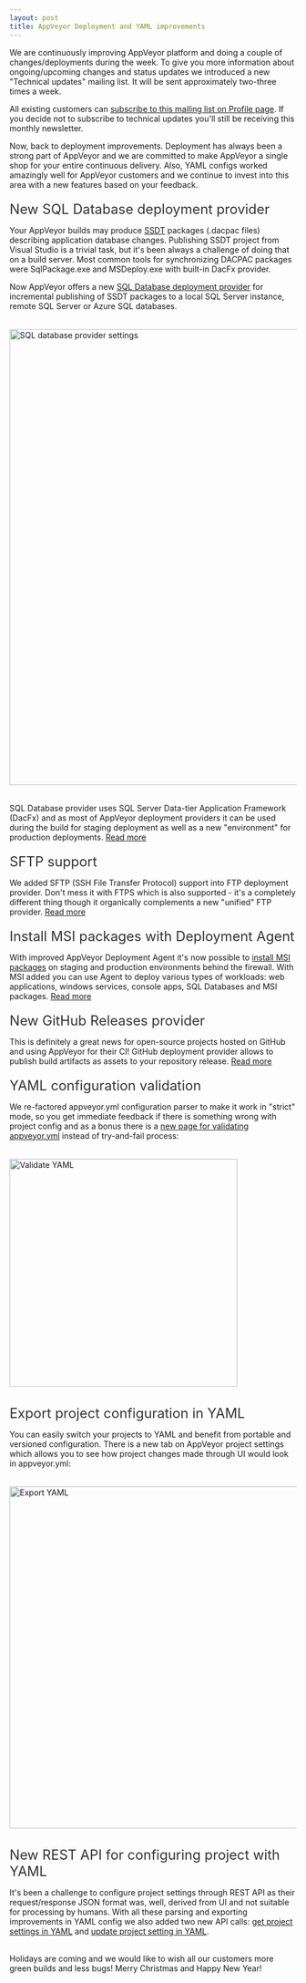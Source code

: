 ```yaml
---
layout: post
title: AppVeyor Deployment and YAML improvements
---
```


<p>
We are continuously improving AppVeyor platform and doing a couple of changes/deployments during the week. To give you more information about ongoing/upcoming changes and status updates we introduced a new "Technical updates" mailing list. It will be sent approximately two-three times a week.
</p>

<p>
All existing customers can <a href="https://ci.appveyor.com/profile">subscribe to this mailing list on Profile page</a>. If you decide not to subscribe to technical updates you'll still be receiving this monthly newsletter.
</p>

<p>
Now, back to deployment improvements. Deployment has always been a strong part of AppVeyor and we are committed to make AppVeyor a single shop for your entire continuous delivery. Also, YAML configs worked amazingly well for AppVeyor customers and we continue to invest into this area with a new features based on your feedback.
</p>

<h2 style="font-size:170%;font-weight:normal;color:#333;margin: 20px 0 5px 0;">New SQL Database deployment provider</h2>

<p>
Your AppVeyor builds may produce <a href="https://msdn.microsoft.com/en-us/library/hh272686(v=vs.103).aspx">SSDT</a> packages (.dacpac files) describing application database changes. Publishing SSDT project from Visual Studio is a trivial task, but it's been always a challenge of doing that on a build server. Most common tools for synchronizing DACPAC packages were SqlPackage.exe and MSDeploy.exe with built-in DacFx provider.
</p>

<p>
Now AppVeyor offers a new <a href="/docs/deployment/sql-database-ssdt">SQL Database deployment provider</a> for incremental publishing of SSDT packages to a local SQL Server instance, remote SQL Server or Azure SQL databases.
</p>

<p style="margin:2rem 0;">
    <img src="/assets/images/newsletters/2014-12-16/sql-database-provider-settings.png" style="width:800px;" alt="SQL database provider settings">
</p>

<p>
SQL Database provider uses SQL Server Data-tier Application Framework (DacFx) and as most of AppVeyor deployment providers it can be used during the build for staging deployment as well as a new "environment" for production deployments. <a href="/docs/deployment/sql-database-ssdt">Read more</a>
</p>



<h2 style="font-size:170%;font-weight:normal;color:#333;margin: 20px 0 5px 0;">SFTP support</h2>
<p>
We added SFTP (SSH File Transfer Protocol) support into FTP deployment provider. Don't mess it with FTPS which is also supported - it's a completely different thing though it organically complements a new "unified" FTP provider. <a href="/docs/deployment/ftp">Read more</a>
</p>



<h2 style="font-size:170%;font-weight:normal;color:#333;margin: 20px 0 5px 0;">Install MSI packages with Deployment Agent</h2>
<p>
With improved AppVeyor Deployment Agent it's now possible to <a href="/docs/deployment/agent#installing-msi-package-artifact-on-remote-machine">install MSI packages</a> on staging and production environments behind the firewall. With MSI added you can use Agent to deploy various types of workloads: web applications, windows services, console apps, SQL Databases and MSI packages. <a href="/docs/deployment/agent">Read more</a>
</p>


<h2 style="font-size:170%;font-weight:normal;color:#333;margin: 20px 0 5px 0;">New GitHub Releases provider</h2>
<p>
This is definitely a great news for open-source projects hosted on GitHub and using AppVeyor for their CI! GitHub deployment provider allows to publish build artifacts as assets to your repository release. <a href="/docs/deployment/github">Read more</a>
</p>


<h2 style="font-size:170%;font-weight:normal;color:#333;margin: 20px 0 5px 0;">YAML configuration validation</h2>
<p>
We re-factored appveyor.yml configuration parser to make it work in "strict" mode, so you get immediate feedback if there is something wrong with project config and as a bonus there is a <a href="https://ci.appveyor.com/tools/validate-yaml">new page for validating appveyor.yml</a> instead of try-and-fail process:
</p>

<p style="margin:2rem 0;">
    <img src="/assets/images/newsletters/2014-12-16/validate-yaml.png" style="width: 400px;" alt="Validate YAML">
</p>

<h2 style="font-size:170%;font-weight:normal;color:#333;margin: 20px 0 5px 0;">Export project configuration in YAML</h2>
<p>
You can easily switch your projects to YAML and benefit from portable and versioned configuration. There is a new tab on AppVeyor project settings which allows you to see how project changes made through UI would look in appveyor.yml:
</p>

<p style="margin:2rem 0;">
    <img src="/assets/images/newsletters/2014-12-16/export-yaml.png" style="width: 600px;" alt="Export YAML">
</p>

<h2 style="font-size:170%;font-weight:normal;color:#333;margin: 20px 0 5px 0;">New REST API for configuring project with YAML</h2>
<p>
It's been a challenge to configure project settings through REST API as their request/response JSON format was, well, derived from UI and not suitable for processing by humans. With all these parsing and exporting improvements in YAML config we also added two new API calls: <a href="/docs/api/projects-builds#get-project-settings-in-yaml">get project settings in YAML</a> and <a href="/docs/api/projects-builds#update-project-settings-in-yaml">update project setting in YAML</a>.
</p>

<p>
<br/>
Holidays are coming and we would like to wish all our customers more green builds and less bugs! Merry Christmas and Happy New Year!
</p>
